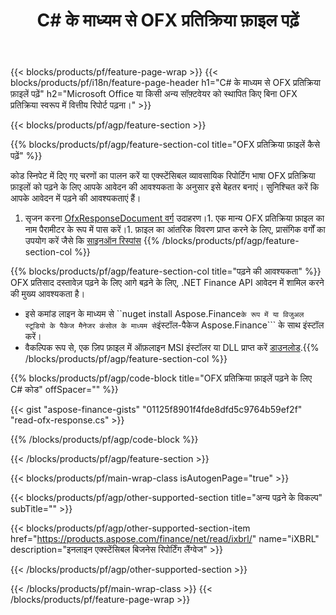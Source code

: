 ﻿---
title: C# के माध्यम से OFX प्रतिक्रिया फ़ाइल पढ़ें
description: OFX प्रतिक्रिया फ़ाइल पढ़ने के लिए नमूना कोड। .NET आधारित अनुप्रयोगों में बैच OFX प्रतिक्रिया फ़ाइलों को पढ़ने के लिए API उदाहरण कोड का उपयोग करें। 
url: /hi/net/read/ofx-response/
family: finance
platformtag: net
feature: read
informat: OFX response
outformat: 
otherformats: 
---
{{< blocks/products/pf/feature-page-wrap >}}
{{< blocks/products/pf/i18n/feature-page-header h1="C# के माध्यम से OFX प्रतिक्रिया फ़ाइलें पढ़ें" h2="Microsoft Office या किसी अन्य सॉफ़्टवेयर को स्थापित किए बिना OFX प्रतिक्रिया स्वरूप में वित्तीय रिपोर्ट पढ़ना।" >}}

{{< blocks/products/pf/agp/feature-section >}}

{{% blocks/products/pf/agp/feature-section-col title="OFX प्रतिक्रिया फ़ाइलें कैसे पढ़ें" %}}

कोड स्निपेट में दिए गए चरणों का पालन करें या एक्स्टेंसिबल व्यावसायिक रिपोर्टिंग भाषा OFX प्रतिक्रिया फ़ाइलों को पढ़ने के लिए आपके आवेदन की आवश्यकता के अनुसार इसे बेहतर बनाएं। सुनिश्चित करें कि आपके आवेदन में पढ़ने की आवश्यकताएं हैं।

1. सृजन करना [OfxResponseDocument वर्ग](https://apireference.aspose.com/finance/net/aspose.finance.ofx/ofxresponsedocument) उदाहरण।1. एक मान्य OFX प्रतिक्रिया फ़ाइल का नाम पैरामीटर के रूप में पास करें।1. फ़ाइल का आंतरिक विवरण प्राप्त करने के लिए, प्रासंगिक वर्गों का उपयोग करें जैसे कि [साइनऑन रिस्पांस](https://apireference.aspose.com/finance/net/aspose.finance.ofx.signon/signonresponse)
{{% /blocks/products/pf/agp/feature-section-col %}}

{{% blocks/products/pf/agp/feature-section-col title="पढ़ने की आवश्यकता" %}}
OFX प्रतिसाद दस्तावेज़ पढ़ने के लिए आगे बढ़ने के लिए, .NET Finance API आवेदन में शामिल करने की मुख्य आवश्यकता है। 
- इसे कमांड लाइन के माध्यम से ``nuget install Aspose.Finance``` के रूप में या विजुअल स्टूडियो के पैकेज मैनेजर कंसोल के माध्यम से ```इंस्टॉल-पैकेज Aspose.Finance``` के साथ इंस्टॉल करें।
- वैकल्पिक रूप से, एक ज़िप फ़ाइल में ऑफ़लाइन MSI इंस्टॉलर या DLL प्राप्त करें [डाउनलोड](https://downloads.aspose.com/finance/net).{{% /blocks/products/pf/agp/feature-section-col %}}

{{% blocks/products/pf/agp/code-block title="OFX प्रतिक्रिया फ़ाइलें पढ़ने के लिए C# कोड" offSpacer="" %}}

{{< gist "aspose-finance-gists" "01125f8901f4fde8dfd5c9764b59ef2f" "read-ofx-response.cs" >}}

{{% /blocks/products/pf/agp/code-block %}}

{{< /blocks/products/pf/agp/feature-section >}}

{{< blocks/products/pf/main-wrap-class isAutogenPage="true" >}}

{{< blocks/products/pf/agp/other-supported-section title="अन्य पढ़ने के विकल्प" subTitle="" >}}

{{< blocks/products/pf/agp/other-supported-section-item href="https://products.aspose.com/finance/net/read/ixbrl/" name="iXBRL" description="इनलाइन एक्स्टेंसिबल बिजनेस रिपोर्टिंग लैंग्वेज" >}}

{{< /blocks/products/pf/agp/other-supported-section >}}

{{< /blocks/products/pf/main-wrap-class >}}
{{< /blocks/products/pf/feature-page-wrap >}}